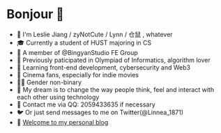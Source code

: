 # Bonjour 👋

- :hamster: I'm Leslie Jiang / zyNotCute / Lynn / 仓鼠 , whatever
- :mortar_board: Currently a student of HUST majoring in CS
- :briefcase: A member of @BingyanStudio FE Group
- :page_facing_up: Previously paticipated in Olympiad of Informatics, algorithm lover
- :book: Learning front-end development, cybersecurity and Web3
- :movie_camera: Cinema fans, especially for indie movies
- 🏳️‍🌈 Gender non-binary
- :speech_balloon: My dream is to change the way people think, feel and interact with each other using technology
- :penguin: Contact me via QQ: 2059433635 if necessary
- :bird: Or just send messages to me on Twitter(@Linnea_1871)
- :postbox: [Welcome to my personal blog](https://zynotcute.github.io/)
